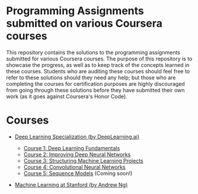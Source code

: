 # Programming Assignments submitted on various Coursera courses 
 
  This repository contains the solutions to the programming assignments submitted for various Coursera courses. The purpose of this repository is to showcase the progress, as well as to keep track of the concepts learned in these courses. Students who are auditing these courses should feel free to refer to these solutions should they need any help; but those who are completing the courses for certification purposes are highly discouraged from going through these solutions before they have submitted their own work (as it goes against Coursera's Honor Code). 

# Courses
 
  * [Deep Learning Specialization (by DeepLearning.ai)](Deep_Learning_Specialization__Deeplearning.ai/)

    - [Course 1: Deep Learning Fundamentals](Deep_Learning_Specialization__Deeplearning.ai/1__Deep_Learning_Fundamentals)
    - [Course 2: Improving Deep Neural Networks](Deep_Learning_Specialization__Deeplearning.ai/2__Improving_Deep_Neural_Networks)
    - [Course 3: Structuring Machine Learning Projects](Deep_Learning_Specialization__Deeplearning.ai/3__Structuring_Machine_Learning_Projects) 
    - [Course 4: Convolutional Neural Networks](Deep_Learning_Specialization__Deeplearning.ai/4__Convolutional_Neural_Networks)
    - [Course 5: Sequence Models](Deep_Learning_Specialization__Deeplearning.ai/5__Sequence_Models) (Coming soon!)

  * [Machine Learning at Stanford (by Andrew Ng)](Machine_Learning__Stanford__Andrew_Ng/)